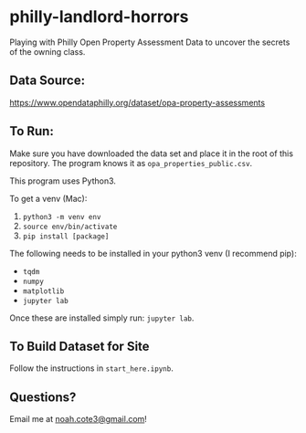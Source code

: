 # philly-landlord-horrors
Playing with Philly Open Property Assessment Data to uncover the secrets of the owning class.

## Data Source:
https://www.opendataphilly.org/dataset/opa-property-assessments

## To Run:

Make sure you have downloaded the data set and place it in the
root of this repository. The program knows it as `opa_properties_public.csv`.

This program uses Python3.


To get a venv (Mac):
1. `python3 -m venv env`
2. `source env/bin/activate`
3. `pip install [package]`

The following needs to be installed in your python3 venv (I recommend pip):
* `tqdm`
* `numpy`
* `matplotlib`
* `jupyter lab`

Once these are installed simply run: `jupyter lab`.

## To Build Dataset for Site
Follow the instructions in `start_here.ipynb`.

## Questions?
Email me at noah.cote3@gmail.com!